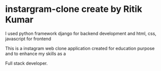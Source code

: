 # instargram-clone create by Ritik Kumar

I used python framework django for backend development and html, css, javascript for frontend

This is a instagram web clone application created for education purpose and to enhance my skills as a 

Full stack developer.
